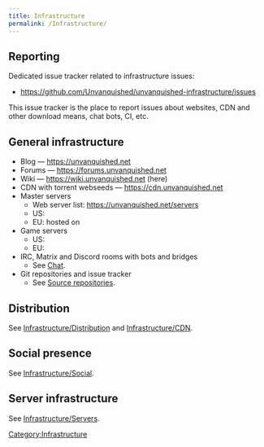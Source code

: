 ```yaml
---
title: Infrastructure
permalink: /Infrastructure/
---
```


## Reporting

Dedicated issue tracker related to infrastructure issues:

- <https://github.com/Unvanquished/unvanquished-infrastructure/issues>

This issue tracker is the place to report issues about websites, CDN and
other download means, chat bots, CI, etc.

## General infrastructure

- Blog — <https://unvanquished.net>
- Forums — <https://forums.unvanquished.net>
- Wiki — <https://wiki.unvanquished.net> (here)
- CDN with torrent webseeds — <https://cdn.unvanquished.net>
- Master servers
  - Web server list: <https://unvanquished.net/servers>
  - US:
  - EU: hosted on
- Game servers
  - US:
  - EU:
- IRC, Matrix and Discord rooms with bots and bridges
  - See [Chat](Chat "wikilink").
- Git repositories and issue tracker
  - See [Source repositories](Source_repositories "wikilink").

## Distribution

See
[Infrastructure/Distribution](Infrastructure_Distribution "wikilink")
and [Infrastructure/CDN](Infrastructure_CDN "wikilink").

## Social presence

See [Infrastructure/Social](Infrastructure_Social "wikilink").

## Server infrastructure

See [Infrastructure/Servers](Infrastructure_Servers "wikilink").

[Category:Infrastructure](Category:Infrastructure "wikilink")